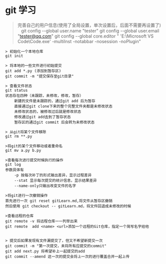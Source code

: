 # git 学习
> 完善自己的用户信息(使用了全局设置，单次设置后，后面不需要再设置了)  
 ` `
git config --global user.name "tester" 
git config --global user.email "tester@qq.com"
git config --global core.editor " 'E:\Microsoft VS Code\Code.exe' -multiInst -notabbar -nosession -noPlugin"
```
> 初始化一个本地仓库
git init

> 将本地的一些文件进行初始提交
git add *.py (添加到暂存区)
git commit -m "提交保存至git目录"

> 查看文件状态
git status
状态存在四种（未跟踪，未修改，修改，暂存）
    新建的文件是未跟踪的，通过git add 后为暂存
    直接通过git clone下来的整个完整文件夹都是未修改状态
    未修改状态的，被修改过后就是修改状态
    修改通过git add去到了暂存状态
    暂存区的通过git commit 后会转为未修改状态

> 从git将某个文件移除
git rm **.py

>将git的某个文件移动或者重命名
git mv a.py b.py

>查看每次进行提交时候执行的操作
git log 
参数具体有 
    -p 按每次补丁的形式输出差异，显示过程差异
    --stat 显示每次提交的统计信息，显示结果差异
    --name-only只输出改变文件的名字

>将git进行一次撤销操作
首先进行一次 git reset gitLearn.md,将文件从暂存区撤销
然后使用 git checkout -- gitLearn.md，将文件回退成未修改的时候

>查看远程的仓库
git remote -v 将远程仓库一一列举出来
git remote  add <name> <url>添加一个远程的Git仓库，指定一个简写名字给他


> 提交后如果发现有文件漏提交了，但又不希望新提交一次
git commit -m "第一次提交，未将所有应提交的commit"
git add next.py 将希望补上一起提交的add
git commit --amend 这一次的提交会将上一次的进行覆盖合并一起上传

